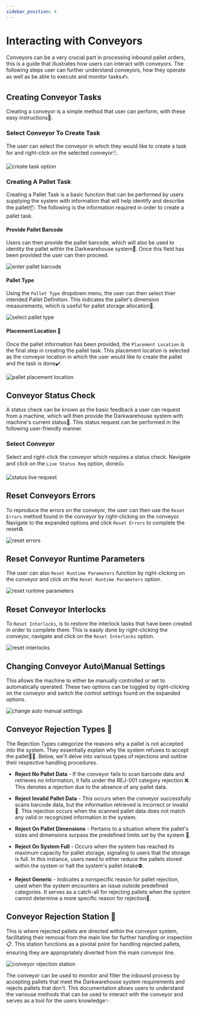 ```yaml
---
sidebar_position: 4
---
```


# Interacting with Conveyors

Conveyors can be a very crucial part in processing inbound pallet orders, this is a guide that illustrates how users can interact with conveyors. The following steps user can further understand conveyors, how they operate as well as be able to execute and monitor tasks✍️.

## Creating Conveyor Tasks

Creating a conveyor is a simple method that user can perform, with these easy instructions🔽:

### Select Conveyor To Create Task

The user can select the conveyor in which they would like to create a task for and right-click on the selected conveyor🖱️.

![create task option](assets/working-with-conveyors/create-task-option.png "create task option")

### Creating A Pallet Task

Creating a Pallet Task is a basic function that can be performed by users supplying the system with information that will help identify and describe the pallet📦. The following is the information required in order to create a pallet task.

#### Provide Pallet Barcode

Users can then provide the pallet barcode, which will also be used to identity the pallet within the Darkwarehouse system📛. Once this field has been provided the user can then proceed.

![enter pallet barcode](assets/working-with-conveyors/enter-pallet-barcode.png "enter pallet barcode")

#### Pallet Type

Using the `Pallet Type` dropdown menu, the user can then select thier intended Pallet Definition. This indicates the pallet's dimension measurements, which is useful for pallet storage allocation📍.

![select pallet type](assets/working-with-conveyors/select-pallet-type.png "select pallet type")

#### Placement Location 📌

Once the pallet information has been provided, the `Placement Location` is the final step in creating the pallet task. This placement location is selected as the conveyor location in which the user would like to create the pallet and the task is done✔️.

![pallet placement location](assets/working-with-conveyors/pallet-placement-location.png "pallet placement location")

## Conveyor Status Check

A status check can be known as the basic feedback a user can request from a machine, which will then provide the Darkwarehouse system with machine's current status📡. This status request can be performed in the following user-friendly manner. 

### Select Conveyor

Select and right-click the conveyor which requires a status check. Navigate and click on the `Live Status Req` option, done👍.

![status live request](assets/working-with-conveyors/status-live-request.png "status live request")

## Reset Conveyors Errors

To reproduce the errors on the conveyor, the user can then use the `Reset Errors` method found in the conveyor by right-clicking on the conveyor. Navigate to the expanded options and click `Reset Errors` to complete the reset♻️.

![reset errors](assets/working-with-conveyors/reset-errors.png "reset errors")

## Reset Conveyor Runtime Parameters

The user can also `Reset Runtime Parameters` function by right-clicking on the conveyor and click on the `Reset Runtime Parameters` option.

![reset runtime parameters](assets/working-with-conveyors/reset-runtime-parameters.png "reset runtime parameters")

## Reset Conveyor Interlocks

To `Reset Interlocks`, is to restore the interlock tasks that have been created in order to complete them. This is easily done by right-clicking the conveyor, navigate and click on the `Reset Interlocks` option.

![reset interlocks](assets/working-with-conveyors/pallet-placement-location.png "reset interlocks")

## Changing Conveyor Auto\Manual Settings

This allows the machine to either be manually controlled or set to automatically operated. These two options can be toggled by right-clicking on the conveyor and switch the control settings found on the expanded options.

![change auto manual settings](assets/working-with-conveyors/change-auto-manual-settings.png "change auto manual settings")

## Conveyor Rejection Types 🛑

The Rejection Types categorize the reasons why a pallet is not accepted into the system. They essentially explain why the system refuses to accept the pallet🙅‍♂️. Below, we'll delve into various types of rejections and outline their respective handling procedures.

- **Reject No Pallet Data** - If the conveyor fails to scan barcode data and retrieves no information, it falls under the REJ-001 category rejection ❌. This denotes a rejection due to the absence of any pallet data.

- **Reject Invalid Pallet Data** - This occurs when the conveyor successfully scans barcode data, but the information retrieved is incorrect or invalid📝. This rejection occurs when the scanned pallet data does not match any valid or recognized information in the system.

- **Reject On Pallet Dimensions** - Pertains to a situation where the pallet's sizes and dimensions surpass the predefined limits set by the system 📐.

- **Reject On System Full** - Occurs when the system has reached its maximum capacity for pallet storage, signaling to users that the storage is full. In this instance, users need to either reduce the pallets stored within the system or halt the system's pallet intake⛔.

- **Reject Generic** - Indicates a nonspecific reason for pallet rejection, used when the system encounters an issue outside predefined categories. It serves as a catch-all for rejecting pallets when the system cannot determine a more specific reason for rejection🚫.

## Conveyor Rejection Station 🚨

 This is where rejected pallets are directed within the conveyor system, facilitating their removal from the main line for further handling or inspection📋. This station functions as a pivotal point for handling rejected pallets, ensuring they are appropriately diverted from the main conveyor line.

![conveyor rejection station](assets/working-with-conveyors/conveyor-rejection-station.png "conveyor rejection station")

The conveyor can be used to monitor and filter the inbound process by accepting pallets that meet the Darkwarehouse system requirements and rejects pallets that don't. This documentation allows users to understand the variouse methods that can be used to interact with the conveyor and serves as a tool for the users knowledge✨.